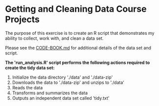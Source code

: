 
# Getting and Cleaning Data Course Projects

The purpose of this exercise is to create an R script that demonstrates my ability to collect, work with, and clean a data set.  

Please see the [CODE-BOOK.md](./CODE-BOOK.md) for additional details of the data set and script.

**The 'run_analysis.R' script performs the following actions required to create the tidy data set:**

1. Initialize the data directory './data' and './data-zip'
2. Downloads the data to './data-zip' and unzips to './data'
3. Reads the data
4. Transforms and summarizes the data
5. Outputs an independent data set called 'tidy.txt'


[1]:https://d396qusza40orc.cloudfront.net/getdata%2Fprojectfiles%2FUCI%20HAR%20Dataset.zip
